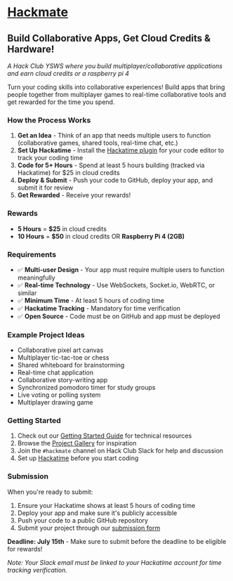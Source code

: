 # [Hackmate](https://hackmate.hackclub.dev)

## Build Collaborative Apps, Get Cloud Credits & Hardware!

_A Hack Club YSWS where you build multiplayer/collaborative applications and earn cloud credits or a raspberry pi 4_

Turn your coding skills into collaborative experiences! Build apps that bring people together from multiplayer games to real-time collaborative tools and get rewarded for the time you spend.

### How the Process Works

1. **Get an Idea** - Think of an app that needs multiple users to function (collaborative games, shared tools, real-time chat, etc.)
2. **Set Up Hackatime** - Install the [Hackatime plugin](https://hackatime.hackclub.com/my/wakatime_setup) for your code editor to track your coding time
3. **Code for 5+ Hours** - Spend at least 5 hours building (tracked via Hackatime) for $25 in cloud credits
4. **Deploy & Submit** - Push your code to GitHub, deploy your app, and submit it for review
5. **Get Rewarded** - Receive your rewards!

### Rewards

- **5 Hours** = **$25** in cloud credits
- **10 Hours** = **$50** in cloud credits OR **Raspberry Pi 4 (2GB)**

### Requirements

- ✅ **Multi-user Design** - Your app must require multiple users to function meaningfully  
- ✅ **Real-time Technology** - Use WebSockets, Socket.io, WebRTC, or similar
- ✅ **Minimum Time** - At least 5 hours of coding time
- ✅ **Hackatime Tracking** - Mandatory for time verification
- ✅ **Open Source** - Code must be on GitHub and app must be deployed

### Example Project Ideas

- Collaborative pixel art canvas
- Multiplayer tic-tac-toe or chess
- Shared whiteboard for brainstorming  
- Real-time chat application
- Collaborative story-writing app
- Synchronized pomodoro timer for study groups
- Live voting or polling system
- Multiplayer drawing game

### Getting Started

1. Check out our [Getting Started Guide](https://hackmate.hackclub.dev/guide) for technical resources
2. Browse the [Project Gallery](https://hackmate.hackclub.dev/gallery) for inspiration
3. Join the `#hackmate` channel on Hack Club Slack for help and discussion
4. Set up [Hackatime](https://hackatime.hackclub.com/my/wakatime_setup) before you start coding

### Submission

When you're ready to submit:
1. Ensure your Hackatime shows at least 5 hours of coding time
2. Deploy your app and make sure it's publicly accessible
3. Push your code to a public GitHub repository
4. Submit your project through our [submission form](https://forms.hackclub.com/t/jAAFcfkEJ1us)

**Deadline: July 15th** - Make sure to submit before the deadline to be eligible for rewards!

_Note: Your Slack email must be linked to your Hackatime account for time tracking verification._

